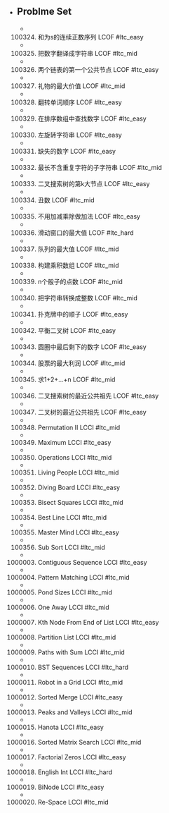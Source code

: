 - ## Problme Set
	- 100324. 和为s的连续正数序列 LCOF #ltc_easy
	- 100325. 把数字翻译成字符串 LCOF #ltc_mid
	- 100326. 两个链表的第一个公共节点  LCOF #ltc_easy
	- 100327. 礼物的最大价值 LCOF #ltc_mid
	- 100328. 翻转单词顺序 LCOF #ltc_easy
	- 100329. 在排序数组中查找数字  LCOF #ltc_easy
	- 100330. 左旋转字符串 LCOF #ltc_easy
	- 100331. 缺失的数字  LCOF #ltc_easy
	- 100332. 最长不含重复字符的子字符串 LCOF #ltc_mid
	- 100333. 二叉搜索树的第k大节点  LCOF #ltc_easy
	- 100334. 丑数 LCOF #ltc_mid
	- 100335. 不用加减乘除做加法 LCOF #ltc_easy
	- 100336. 滑动窗口的最大值 LCOF #ltc_hard
	- 100337. 队列的最大值 LCOF #ltc_mid
	- 100338. 构建乘积数组 LCOF #ltc_mid
	- 100339. n个骰子的点数  LCOF #ltc_mid
	- 100340. 把字符串转换成整数 LCOF #ltc_mid
	- 100341. 扑克牌中的顺子  LCOF #ltc_easy
	- 100342. 平衡二叉树 LCOF #ltc_easy
	- 100343. 圆圈中最后剩下的数字 LCOF #ltc_easy
	- 100344. 股票的最大利润  LCOF #ltc_mid
	- 100345. 求1+2+…+n LCOF #ltc_mid
	- 100346. 二叉搜索树的最近公共祖先 LCOF #ltc_easy
	- 100347. 二叉树的最近公共祖先 LCOF #ltc_easy
	- 100348. Permutation II LCCI #ltc_mid
	- 100349. Maximum LCCI #ltc_easy
	- 100350. Operations LCCI #ltc_mid
	- 100351. Living People LCCI #ltc_mid
	- 100352. Diving Board LCCI #ltc_easy
	- 100353. Bisect Squares LCCI #ltc_mid
	- 100354. Best Line LCCI #ltc_mid
	- 100355. Master Mind LCCI #ltc_easy
	- 100356. Sub Sort LCCI #ltc_mid
	- 1000003. Contiguous Sequence LCCI #ltc_easy
	- 1000004. Pattern Matching LCCI #ltc_mid
	- 1000005. Pond Sizes LCCI #ltc_mid
	- 1000006. One Away LCCI #ltc_mid
	- 1000007. Kth Node From End of List LCCI #ltc_easy
	- 1000008. Partition List LCCI #ltc_mid
	- 1000009. Paths with Sum LCCI #ltc_mid
	- 1000010. BST Sequences LCCI #ltc_hard
	- 1000011. Robot in a Grid LCCI #ltc_mid
	- 1000012. Sorted Merge LCCI #ltc_easy
	- 1000013. Peaks and Valleys LCCI #ltc_mid
	- 1000015. Hanota LCCI #ltc_easy
	- 1000016. Sorted Matrix Search LCCI #ltc_mid
	- 1000017. Factorial Zeros LCCI #ltc_easy
	- 1000018. English Int LCCI #ltc_hard
	- 1000019. BiNode LCCI #ltc_easy
	- 1000020. Re-Space LCCI #ltc_mid